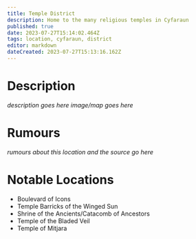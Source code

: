 ```yaml
---
title: Temple District
description: Home to the many religious temples in Cyfaraun
published: true
date: 2023-07-27T15:14:02.464Z
tags: location, cyfaraun, district
editor: markdown
dateCreated: 2023-07-27T15:13:16.162Z
---
```


# Description
*description goes here*
*image/map goes here*

# Rumours
*rumours about this location and the source go here*

# Notable Locations
- Boulevard of Icons
- Temple Barricks of the Winged Sun
- Shrine of the Ancients/Catacomb of Ancestors
- Temple of the Bladed Veil
- Temple of Mitjara